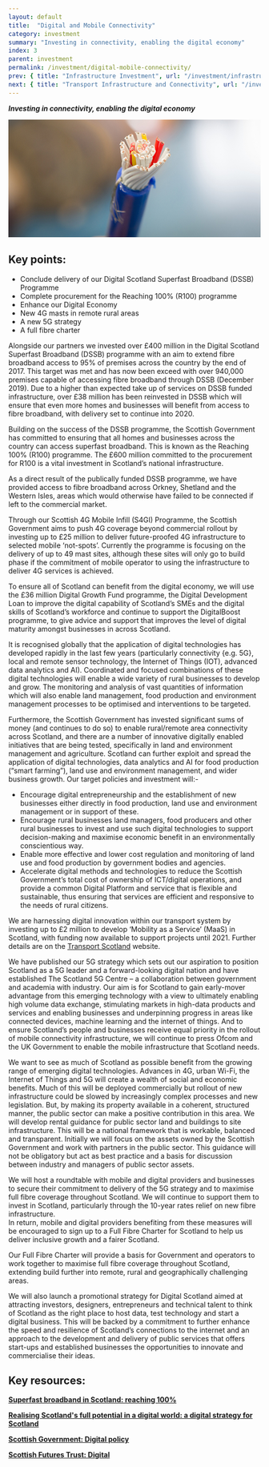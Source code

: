 ```yaml
---
layout: default
title:  "Digital and Mobile Connectivity"
category: investment
summary: "Investing in connectivity, enabling the digital economy"
index: 3
parent: investment
permalink: /investment/digital-mobile-connectivity/
prev: { title: "Infrastructure Investment", url: "/investment/infrastructure/" }
next: { title: "Transport Infrastructure and Connectivity", url: "/investment/transport-infrastructure/" }
---
```

***Investing in connectivity, enabling the digital economy***

![A photograph of a cable used by Hydro Group Scotland](/assets/images/pageimages/Investment.8.jpg)

## Key points:

- Conclude delivery of our Digital Scotland Superfast Broadband (DSSB) Programme
- Complete procurement for the Reaching 100% (R100) programme
- Enhance our Digital Economy
- New 4G masts in remote rural areas
- A new 5G strategy
- A full fibre charter

Alongside our partners we invested over £400 million in the Digital Scotland Superfast Broadband (DSSB) programme with an aim to extend fibre broadband access to 95% of premises across the country by the end of 2017.  This target was met and has now been exceed with over 940,000 premises capable of accessing fibre broadband through DSSB (December 2019).  Due to a higher than expected take up of services on DSSB funded infrastructure, over £38 million has been reinvested in DSSB which will ensure that even more homes and businesses will benefit from access to fibre broadband, with delivery set to continue into 2020.  

Building on the success of the DSSB programme, the Scottish Government has committed to ensuring that all homes and businesses across the country can access superfast broadband.  This is known as the Reaching 100% (R100) programme.  The £600 million committed to the procurement for R100 is a vital investment in Scotland’s national infrastructure.  

As a direct result of the publically funded DSSB programme, we have provided access to fibre broadband across Orkney, Shetland and the Western Isles, areas which would otherwise have failed to be connected if left to the commercial market.  

Through our Scottish 4G Mobile Infill (S4GI) Programme, the Scottish Government aims to push 4G coverage beyond commercial rollout by investing up to £25 million to deliver future-proofed 4G infrastructure to selected mobile ‘not-spots’. Currently the programme is focusing on the delivery of up to 49 mast sites, although these sites will only go to build phase if the commitment of mobile operator to using the infrastructure to deliver 4G services is achieved.

To ensure all of Scotland can benefit from the digital economy, we will use the £36 million Digital Growth Fund programme, the Digital Development Loan to improve the digital capability of Scotland’s SMEs and the digital skills of Scotland’s workforce and continue to support the DigitalBoost programme, to give advice and support that improves the level of digital maturity amongst businesses in across Scotland.  

It is recognised globally that the application of digital technologies has developed rapidly in the last few years (particularly connectivity {e.g. 5G}, local and remote sensor technology, the Internet of Things (IOT), advanced data analytics and AI). Coordinated and focused combinations of these digital technologies will enable a wide variety of rural businesses to develop and grow. The monitoring and analysis of vast quantities of information which will also enable land management, food production and environment management processes to be optimised and interventions to be targeted.

Furthermore, the Scottish Government has invested significant sums of money (and continues to do so) to enable rural/remote area connectivity across Scotland, and there are a number of innovative digitally enabled initiatives that are being tested, specifically in land and environment management and agriculture.  Scotland can further exploit and spread the application of digital technologies, data analytics and AI for food production (“smart farming”), land use and environment management, and wider business growth. Our target policies and investment will:-

- Encourage digital entrepreneurship and the establishment of new businesses either directly in food production, land use and environment management or in support of these.
- Encourage rural businesses land managers, food producers and other rural businesses to invest and use such digital technologies to support decision-making and maximise economic benefit in an environmentally conscientious way.
- Enable more effective and lower cost regulation and monitoring of land use and food production by government bodies and agencies.
- Accelerate digital methods and technologies to reduce the Scottish Government’s total cost of ownership of ICT/digital operations, and provide a common Digital Platform and service that is flexible and sustainable, thus ensuring that services are efficient and responsive to the needs of rural citizens.

We are harnessing digital innovation within our transport system by investing up to £2 million to develop ‘Mobility as a Service’ (MaaS) in Scotland, with funding now available to support projects until 2021.  Further details are on the [Transport Scotland](https://www.transport.gov.scot/) website.  

We have published our 5G strategy which sets out our aspiration to position Scotland as a 5G leader and a forward-looking digital nation and have established The Scotland 5G Centre – a collaboration between government and academia with industry.  Our aim is for Scotland to gain early-mover advantage from this emerging technology with a view to ultimately enabling high volume data exchange, stimulating markets in high-data products and services and enabling businesses and underpinning progress in areas like connected devices, machine learning and the internet of things.  And to ensure Scotland’s people and businesses receive equal priority in the rollout of mobile connectivity infrastructure, we will continue to press Ofcom and the UK Government to enable the mobile infrastructure that Scotland needs.  

We want to see as much of Scotland as possible benefit from the growing range of emerging digital technologies. Advances in 4G, urban Wi-Fi, the Internet of Things and 5G will create a wealth of social and economic benefits. Much of this will be deployed commercially but rollout of new infrastructure could be slowed by increasingly complex processes and new legislation. But, by making its property available in a coherent, structured manner, the public sector can make a positive contribution in this area.  We will develop rental guidance for public sector land and buildings to site infrastructure.  This will be a national framework that is workable, balanced and transparent. Initially we will focus on the assets owned by the Scottish Government and work with partners in the public sector. This guidance will not be obligatory but act as best practice and a basis for discussion between industry and managers of public sector assets.  

We will host a roundtable with mobile and digital providers and businesses to secure their commitment to delivery of the 5G strategy and to maximise full fibre coverage throughout Scotland. We will continue to support them to invest in Scotland, particularly through the 10-year rates relief on new fibre infrastructure.  
In return, mobile and digital providers benefiting from these measures will be encouraged to sign up to a Full Fibre Charter for Scotland to help us deliver inclusive growth and a fairer Scotland.  

Our Full Fibre Charter will provide a basis for Government and operators to work together to maximise full fibre coverage throughout Scotland, extending build further into remote, rural and geographically challenging areas.  

We will also launch a promotional strategy for Digital Scotland aimed at attracting investors, designers, entrepreneurs and technical talent to think of Scotland as the right place to host data, test technology and start a digital business.  This will be backed by a commitment to further enhance the speed and resilience of Scotland’s connections to the internet and an approach to the development and delivery of public services that offers start-ups and established businesses the opportunities to innovate and commercialise their ideas.  

## Key resources:

**[Superfast broadband in Scotland: reaching 100%](https://www.gov.scot/publications/digital-scotland-reaching-100-programme/)**

**[Realising Scotland's full potential in a digital world: a digital strategy for Scotland](https://www.gov.scot/publications/realising-scotlands-full-potential-digital-world-digital-strategy-scotland/)**

**[Scottish Government: Digital policy](https://www.gov.scot/policies/digital/)**

**[Scottish Futures Trust: Digital](https://www.scottishfuturestrust.org.uk/page/digital)**
